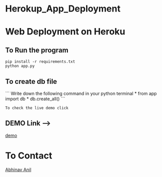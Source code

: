 # Herokup_App_Deployment
<h1>Web Deployment on Heroku</h1>

<h2>To Run the program</h2>

```
pip install -r requirements.txt 
python app.py
```

<h2> To create db file</h2>
```
Write down the following command in your python terminal
* from app import db
* db.create_all()
```

```
To check the live demo click 
```
<h2>DEMO Link --> </h2> 

[demo](https://todo-codewithabhinav.herokuapp.com/)

<h1>To Contact</h1>

[Abhinav Anil](mailto:abhinav.anil2206@gmail.com)

